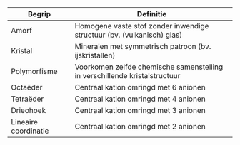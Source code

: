 | Begrip               | Definitie                                                                  |
| -------------------- | -------------------------------------------------------------------------- |
| Amorf                | Homogene vaste stof zonder inwendige structuur (bv. (vulkanisch) glas)     |
| Kristal              | Mineralen met symmetrisch patroon (bv. ijskristallen)                      |
| Polymorfisme         | Voorkomen zelfde chemische samenstelling in verschillende kristalstructuur |
| Octaëder             | Centraal kation omringd met 6 anionen                                      |
| Tetraëder            | Centraal kation omringd met 4 anionen                                      |
| Drieohoek            | Centraal kation omringd met 3 anionen                                      |
| Lineaire coordinatie | Centraal kation omringd met 2 anionen                                      |
